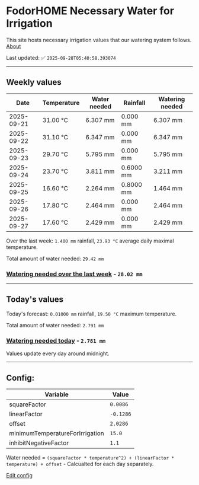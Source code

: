 # FodorHOME Necessary Water for Irrigation

This site hosts necessary irrigation values that our watering system follows. [About](https://github.com/redyau/irrigation)

Last updated: ✅ `2025-09-28T05:40:58.393074`

---

## Weekly values

| Date | Temperature | Water needed | Rainfall | Watering needed |
|-----|-----|-----|-----|-----|
| 2025-09-21 | 31.00 °C | 6.307 mm | 0.000 mm | 6.307 mm |
| 2025-09-22 | 31.10 °C | 6.347 mm | 0.000 mm | 6.347 mm |
| 2025-09-23 | 29.70 °C | 5.795 mm | 0.000 mm | 5.795 mm |
| 2025-09-24 | 23.70 °C | 3.811 mm | 0.6000 mm | 3.211 mm |
| 2025-09-25 | 16.60 °C | 2.264 mm | 0.8000 mm | 1.464 mm |
| 2025-09-26 | 17.80 °C | 2.464 mm | 0.000 mm | 2.464 mm |
| 2025-09-27 | 17.60 °C | 2.429 mm | 0.000 mm | 2.429 mm |


Over the last week: `1.400 mm` rainfall, `23.93 °C` average daily maximal temperature.

Total amount of water needed: `29.42 mm`

### [Watering needed over the last week](lastweek.txt) - `28.02 mm`

---

## Today's values

Today's forecast: `0.01000 mm` rainfall, `19.50 °C` maximum temperature.

Total amount of water needed: `2.791 mm`

### [Watering needed today](today.txt) - `2.781 mm`

Values update every day around midnight.

---

## Config:

| Variable | Value |
|-----|-----|
| squareFactor | `0.0086` |
| linearFactor | `-0.1286` |
| offset | `2.0286` |
| minimumTemperatureForIrrigation | `15.0` |
| inhibitNegativeFactor | `1.1` |

Water needed = `(squareFactor * temperature^2) + (linearFactor * temperature) + offset` - Calcualted for each day separately.

[Edit config](https://github.com/RedyAu/irrigation/edit/main/config.json)
